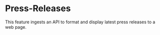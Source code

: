 # Press-Releases
This feature ingests an API to format and display latest press releases to a web page.
